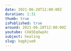 ```yaml
---
date: 2021-06-28T12:00:00Z
duration: 1:31
thumb: true
isPublished: true
around: 2021-06-28T12:00:00Z
youtube: CXA5EqUwpXc
subject: healing
slug: kqgkjuo0
---
```


